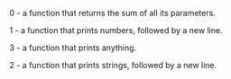 0 - a function that returns the sum of all its parameters.

1 - a function that prints numbers, followed by a new line.

3 - a function that prints anything.

2 - a function that prints strings, followed by a new line. 
